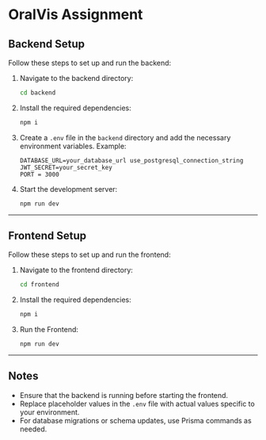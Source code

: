 # OralVis Assignment

## Backend Setup

Follow these steps to set up and run the backend:

1. Navigate to the backend directory:

   ```bash
   cd backend
   ```

2. Install the required dependencies:

   ```bash
   npm i
   ```

3. Create a `.env` file in the `backend` directory and add the necessary environment variables. Example:

   ```env
   DATABASE_URL=your_database_url use_postgresql_connection_string
   JWT_SECRET=your_secret_key
   PORT = 3000
   ```

4. Start the development server:
   ```bash
   npm run dev
   ```

---

## Frontend Setup

Follow these steps to set up and run the frontend:

1. Navigate to the frontend directory:

   ```bash
   cd frontend
   ```

2. Install the required dependencies:
   ```bash
   npm i
   ```
3. Run the Frontend:
   ```bash
   npm run dev
   ```

---

## Notes

- Ensure that the backend is running before starting the frontend.
- Replace placeholder values in the `.env` file with actual values specific to your environment.
- For database migrations or schema updates, use Prisma commands as needed.
